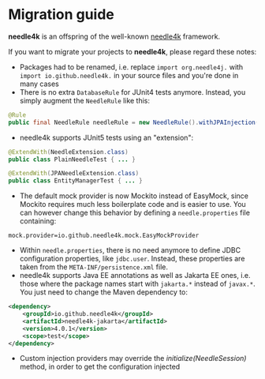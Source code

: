 # Migration guide

**needle4k** is an offspring of the well-known [needle4k](https://needle4j.org/) framework.

If you want to migrate your projects to **needle4k**, please regard these notes:
* Packages had to be renamed, i.e. replace `import org.needle4j.` with `import io.github.needle4k.` in your source files and you're done in many cases
* There is no extra `DatabaseRule` for JUnit4 tests anymore. Instead, you simply augment the `NeedleRule` like this: 
```java 
@Rule
public final NeedleRule needleRule = new NeedleRule().withJPAInjection();
```
* needle4k supports JUnit5 tests using an "extension":
```java
@ExtendWith(NeedleExtension.class)
public class PlainNeedleTest { ... }
```
```java
@ExtendWith(JPANeedleExtension.class)
public class EntityManagerTest { ... }
```
* The default mock provider is now Mockito instead of EasyMock, since Mockito requires much less boilerplate code and is easier to use. You can however change this behavior by defining a `needle.properties` file containing:
```properties 
mock.provider=io.github.needle4k.mock.EasyMockProvider
```
* Within `needle.properties`, there is no need anymore to define JDBC configuration properties, like `jdbc.user`. Instead, these properties are taken from the `META-INF/persistence.xml` file.
* needle4k supports Java EE annotations as well as Jakarta EE ones, i.e. those where the package names start with `jakarta.*` instead of `javax.*`. You just need to change the Maven dependency to:
```xml
<dependency>
    <groupId>io.github.needle4k</groupId>
    <artifactId>needle4k-jakarta</artifactId>
    <version>4.0.1</version>
    <scope>test</scope>
</dependency>
``` 
* Custom injection providers may override the _initialize(NeedleSession)_ method, in order to get the configuration injected